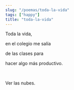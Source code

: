 ```yaml
---
slug: "/poemas/toda-la-vida"
tags: ["happy"]
title: "toda-la-vida"
---
```

Toda la vida,

en el colegio me salía

de las clases para

hacer algo más productivo.

&nbsp;

Ver las nubes.